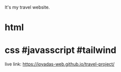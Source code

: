 It's my travel website.


# html
# css #javasscript #tailwind 

live link:  https://joyadas-web.github.io/travel-project/
